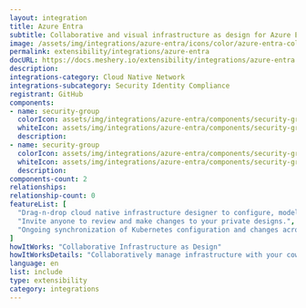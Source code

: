 ```yaml
---
layout: integration
title: Azure Entra
subtitle: Collaborative and visual infrastructure as design for Azure Entra
image: /assets/img/integrations/azure-entra/icons/color/azure-entra-color.svg
permalink: extensibility/integrations/azure-entra
docURL: https://docs.meshery.io/extensibility/integrations/azure-entra
description: 
integrations-category: Cloud Native Network
integrations-subcategory: Security Identity Compliance
registrant: GitHub
components: 
- name: security-group
  colorIcon: assets/img/integrations/azure-entra/components/security-group/icons/color/security-group-color.svg
  whiteIcon: assets/img/integrations/azure-entra/components/security-group/icons/white/security-group-white.svg
  description: 
- name: security-group
  colorIcon: assets/img/integrations/azure-entra/components/security-group/icons/color/security-group-color.svg
  whiteIcon: assets/img/integrations/azure-entra/components/security-group/icons/white/security-group-white.svg
  description: 
components-count: 2
relationships: 
relationship-count: 0
featureList: [
  "Drag-n-drop cloud native infrastructure designer to configure, model, and deploy your workloads.",
  "Invite anyone to review and make changes to your private designs.",
  "Ongoing synchronization of Kubernetes configuration and changes across any number of clusters."
]
howItWorks: "Collaborative Infrastructure as Design"
howItWorksDetails: "Collaboratively manage infrastructure with your coworkers synchronously sharing the same designs."
language: en
list: include
type: extensibility
category: integrations
---
```

